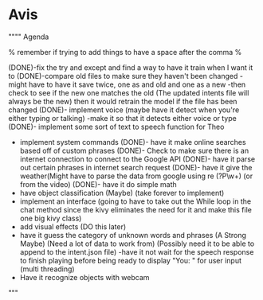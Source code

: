 # Avis

""""  Agenda

% remember if trying to add things to have a space after the comma %


(DONE)-fix the try and except and find a way to have it train when I want it to
(DONE)-compare old files to make sure they haven't been changed
    -might have to have it save twice, one as and old and one as a new
    -then check to see if the new one matches the old (The updated intents file will always be the new) then it would retrain the model if the file has been changed
(DONE)- implement voice (maybe have it detect when you're either typing or talking)
    -make it so that it detects either voice or type
(DONE)- implement some sort of text to speech function for Theo
- implement system commands
(DONE)- have it make online searches based off of custom phrases
(DONE)- Check to make sure there is an internet connection to connect to the Google API
(DONE)- have it parse out certain phrases in internet search request
(DONE)- have it give the weather(Might have to parse the data from google using re (?P<location>\w+) (or from the video)
(DONE)- have it do simple math
- have object classification (Maybe) (take forever to implement)
- implement an interface (going to have to take out the While loop in the chat method since the kivy eliminates the need for it and make this file one big kivy class)
- add visual effects (DO this later)
- have it guess the category of unknown words and phrases (A Strong Maybe) (Need a lot of data to work from) (Possibly need it to be able to append to the intent.json file)
-have it not wait for the speech response to finish playing before being ready to display "You: " for user input (multi threading)
- Have it recognize objects with webcam

"""
